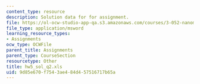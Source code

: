 ```yaml
---
content_type: resource
description: Solution data for for assignment.
file: https://ol-ocw-studio-app-qa.s3.amazonaws.com/courses/3-052-nanomechanics-of-materials-and-biomaterials-spring-2007/9d85e670f7543ae484d457516717b65a_hw5_sol_q2.xls
file_type: application/msword
learning_resource_types:
- Assignments
ocw_type: OCWFile
parent_title: Assignments
parent_type: CourseSection
resourcetype: Other
title: hw5_sol_q2.xls
uid: 9d85e670-f754-3ae4-84d4-57516717b65a
---
```

